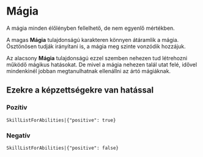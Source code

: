 # Mágia

A mágia minden élőlényben fellelhető, de nem egyenlő mértékben.

A magas **Mágia** tulajdonságú karakteren könnyen átáramlik a mágia. Ösztönösen tudják irányítani is, a mágia meg szinte vonzódik hozzájuk.

Az alacsony **Mágia** tulajdonságú ezzel szemben nehezen tud létrehozni működő mágikus hatásokat. De mivel a mágia nehezen talál utat felé, idővel mindenkinél jobban megtanulhatnak ellenállni az ártó mágiáknak.

## Ezekre a képzettségekre van hatással

### Pozítiv

`SkillListForAbilities|{"positive": true}`

### Negatív

`SkillListForAbilities|{"positive": false}`
